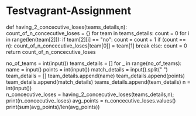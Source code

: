 # Testvagrant-Assignment
def having_2_concecutive_loses(teams_details,n):
    count_of_n_concecutive_loses = {}
    for team in teams_details:
        count = 0
        for i in range(len(team[2])):
            if team[2][i] == "no":
                count = count + 1
                if (count == n):
                    count_of_n_concecutive_loses[team[0]] = team[1]
                    break
            else:
                count = 0
    return count_of_n_concecutive_loses

no_of_teams = int(input())
teams_details = []
for _ in range(no_of_teams):
    name = input()
    points = int(input())
    match_details = input().split(" ")
    team_details = []
    team_details.append(name)
    team_details.append(points)
    team_details.append(match_details)
    teams_details.append(team_details)
n = int(input())    
n_concecutive_loses = having_2_concecutive_loses(teams_details,n);
print(n_concecutive_loses)
avg_points = n_concecutive_loses.values()
print(sum(avg_points)/len(avg_points))
